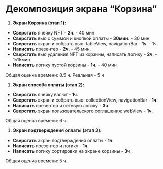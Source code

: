 
# **Декомпозиция экрана “Корзина”**

1. **Экран Корзина (этап 1):**
- **Сверстать** ячейку NFT - **2ч**. - 40 мин
- **Сверстать** вью с суммой и кнопкой оплаты - **30мин**. - 30 мин
- **Сверстать** экран и собрать вью: tableView, navigationBar - **1ч**. - 1ч.
- **Написать** презентер - **2ч**. - 45 мин.
- **Сверстать** вью удаления NFT из корзины, написать логику - **2ч**. - 1ч15мин
- **Написать** логику пустой корзины - **1ч**. - 40 мин

Общая оценка времени: 8.5 ч. Реальная - 5 ч

1. **Экран способа оплаты (этап 2):**
- **Сверстать** ячейку валют - **1ч**.
- **Сверстать** экран и собрать вью: collectionView, navigationBar - **1ч**.
- **Написать** презентер и сетевую логику - **3ч**.
- **Сверстать** экран пользовательского соглашения: webView - **1ч**.

Общая оценка времени: 6 ч.

1. **Экран подтверждения оплаты (этап 3):**
- **Сверстать** экран подтверждения оплаты - **1ч**.
- **Написать** презентер и логику - **1ч**.
- **Написать** логику сортировки на экране корзины - **3ч**.

Общая оценка времени: 5 ч.
